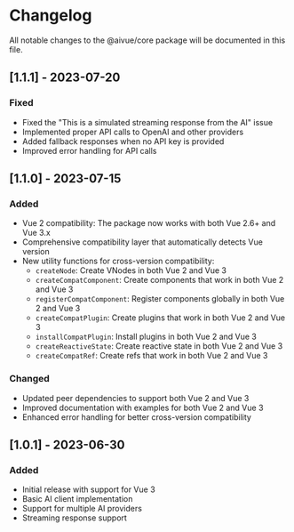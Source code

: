 # Changelog

All notable changes to the @aivue/core package will be documented in this file.

## [1.1.1] - 2023-07-20

### Fixed
- Fixed the "This is a simulated streaming response from the AI" issue
- Implemented proper API calls to OpenAI and other providers
- Added fallback responses when no API key is provided
- Improved error handling for API calls

## [1.1.0] - 2023-07-15

### Added
- Vue 2 compatibility: The package now works with both Vue 2.6+ and Vue 3.x
- Comprehensive compatibility layer that automatically detects Vue version
- New utility functions for cross-version compatibility:
  - `createNode`: Create VNodes in both Vue 2 and Vue 3
  - `createCompatComponent`: Create components that work in both Vue 2 and Vue 3
  - `registerCompatComponent`: Register components globally in both Vue 2 and Vue 3
  - `createCompatPlugin`: Create plugins that work in both Vue 2 and Vue 3
  - `installCompatPlugin`: Install plugins in both Vue 2 and Vue 3
  - `createReactiveState`: Create reactive state in both Vue 2 and Vue 3
  - `createCompatRef`: Create refs that work in both Vue 2 and Vue 3

### Changed
- Updated peer dependencies to support both Vue 2 and Vue 3
- Improved documentation with examples for both Vue 2 and Vue 3
- Enhanced error handling for better cross-version compatibility

## [1.0.1] - 2023-06-30

### Added
- Initial release with support for Vue 3
- Basic AI client implementation
- Support for multiple AI providers
- Streaming response support

